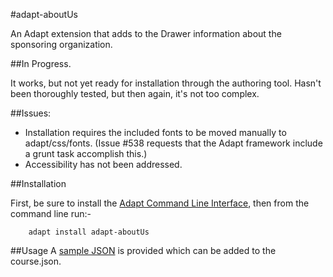 #adapt-aboutUs

An Adapt extension that adds to the Drawer information about the sponsoring organization.

##In Progress.

It works, but not yet ready for installation through the authoring tool. Hasn't been thoroughly tested, but then again, it's not too complex.

##Issues:

- Installation requires the included fonts to be moved manually to adapt/css/fonts. (Issue #538 requests that the Adapt framework include a grunt task accomplish this.)
- Accessibility has not been addressed.

##Installation

First, be sure to install the [Adapt Command Line Interface](https://github.com/adaptlearning/adapt-cli), then from the command line run:-

        adapt install adapt-aboutUs

##Usage
A [sample JSON](https://github.com/chucklorenz/adapt-aboutUs/blob/master/example.json) is provided which can be added to the course.json.





